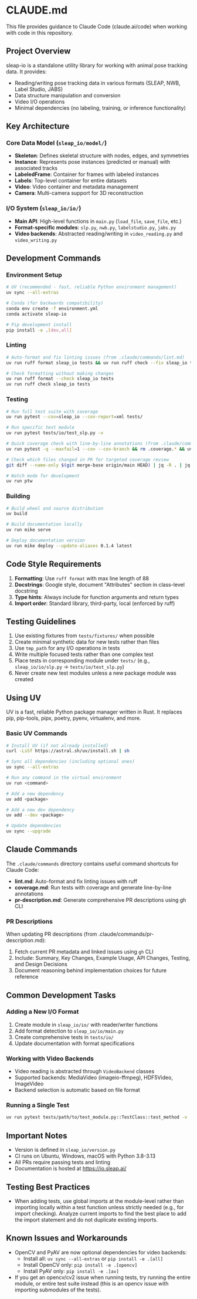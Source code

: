 # CLAUDE.md

This file provides guidance to Claude Code (claude.ai/code) when working with code in this repository.

## Project Overview

sleap-io is a standalone utility library for working with animal pose tracking data. It provides:
- Reading/writing pose tracking data in various formats (SLEAP, NWB, Label Studio, JABS)
- Data structure manipulation and conversion
- Video I/O operations
- Minimal dependencies (no labeling, training, or inference functionality)

## Key Architecture

### Core Data Model (`sleap_io/model/`)
- **Skeleton**: Defines skeletal structure with nodes, edges, and symmetries
- **Instance**: Represents pose instances (predicted or manual) with associated tracks
- **LabeledFrame**: Container for frames with labeled instances
- **Labels**: Top-level container for entire datasets
- **Video**: Video container and metadata management
- **Camera**: Multi-camera support for 3D reconstruction

### I/O System (`sleap_io/io/`)
- **Main API**: High-level functions in `main.py` (`load_file`, `save_file`, etc.)
- **Format-specific modules**: `slp.py`, `nwb.py`, `labelstudio.py`, `jabs.py`
- **Video backends**: Abstracted reading/writing in `video_reading.py` and `video_writing.py`

## Development Commands

### Environment Setup
```bash
# UV (recommended - fast, reliable Python environment management)
uv sync --all-extras

# Conda (for backwards compatibility)
conda env create -f environment.yml
conda activate sleap-io

# Pip development install
pip install -e .[dev,all]
```

### Linting
```bash
# Auto-format and fix linting issues (from .claude/commands/lint.md)
uv run ruff format sleap_io tests && uv run ruff check --fix sleap_io tests

# Check formatting without making changes
uv run ruff format --check sleap_io tests
uv run ruff check sleap_io tests
```

### Testing
```bash
# Run full test suite with coverage
uv run pytest --cov=sleap_io --cov-report=xml tests/

# Run specific test module
uv run pytest tests/io/test_slp.py -v

# Quick coverage check with line-by-line annotations (from .claude/commands/coverage.md)
uv run pytest -q --maxfail=1 --cov --cov-branch && rm .coverage.* && uv run coverage annotate

# Check which files changed in PR for targeted coverage review
git diff --name-only $(git merge-base origin/main HEAD) | jq -R . | jq -s .

# Watch mode for development
uv run ptw
```

### Building
```bash
# Build wheel and source distribution
uv build

# Build documentation locally
uv run mike serve

# Deploy documentation version
uv run mike deploy --update-aliases 0.1.4 latest
```

## Code Style Requirements

1. **Formatting**: Use `ruff format` with max line length of 88
2. **Docstrings**: Google style, document "Attributes" section in class-level docstring
3. **Type hints**: Always include for function arguments and return types
4. **Import order**: Standard library, third-party, local (enforced by ruff)

## Testing Guidelines

1. Use existing fixtures from `tests/fixtures/` when possible
2. Create minimal synthetic data for new tests rather than files
3. Use `tmp_path` for any I/O operations in tests
4. Write multiple focused tests rather than one complex test
5. Place tests in corresponding module under `tests/` (e.g., `sleap_io/io/slp.py` → `tests/io/test_slp.py`)
6. Never create new test modules unless a new package module was created

## Using UV

UV is a fast, reliable Python package manager written in Rust. It replaces pip, pip-tools, pipx, poetry, pyenv, virtualenv, and more.

### Basic UV Commands
```bash
# Install UV (if not already installed)
curl -LsSf https://astral.sh/uv/install.sh | sh

# Sync all dependencies (including optional ones)
uv sync --all-extras

# Run any command in the virtual environment
uv run <command>

# Add a new dependency
uv add <package>

# Add a new dev dependency
uv add --dev <package>

# Update dependencies
uv sync --upgrade
```

## Claude Commands

The `.claude/commands` directory contains useful command shortcuts for Claude Code:

- **lint.md**: Auto-format and fix linting issues with ruff
- **coverage.md**: Run tests with coverage and generate line-by-line annotations  
- **pr-description.md**: Generate comprehensive PR descriptions using gh CLI

### PR Descriptions

When updating PR descriptions (from .claude/commands/pr-description.md):
1. Fetch current PR metadata and linked issues using `gh` CLI
2. Include: Summary, Key Changes, Example Usage, API Changes, Testing, and Design Decisions
3. Document reasoning behind implementation choices for future reference

## Common Development Tasks

### Adding a New I/O Format
1. Create module in `sleap_io/io/` with reader/writer functions
2. Add format detection to `sleap_io/io/main.py`
3. Create comprehensive tests in `tests/io/`
4. Update documentation with format specifications

### Working with Video Backends
- Video reading is abstracted through `VideoBackend` classes
- Supported backends: MediaVideo (imageio-ffmpeg), HDF5Video, ImageVideo
- Backend selection is automatic based on file format

### Running a Single Test
```bash
uv run pytest tests/path/to/test_module.py::TestClass::test_method -v
```

## Important Notes

- Version is defined in `sleap_io/version.py`
- CI runs on Ubuntu, Windows, macOS with Python 3.8-3.13
- All PRs require passing tests and linting
- Documentation is hosted at https://io.sleap.ai/

## Testing Best Practices

- When adding tests, use global imports at the module-level rather than importing locally within a test function unless strictly needed (e.g., for import checking). Analyze current imports to find the best place to add the import statement and do not duplicate existing imports.

## Known Issues and Workarounds

- OpenCV and PyAV are now optional dependencies for video backends:
  - Install all: `uv sync --all-extras` or `pip install -e .[all]`
  - Install OpenCV only: `pip install -e .[opencv]`
  - Install PyAV only: `pip install -e .[av]`
- If you get an opencv/cv2 issue when running tests, try running the entire module, or entire test suite instead (this is an opencv issue with importing submodules of the tests).